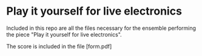 # Play it yourself for live electronics

Included in this repo are all the files necessary for the ensemble performing the piece "Play it yourself for live electronics". 

The score is included in the file [form.pdf]
